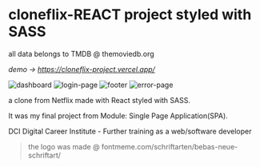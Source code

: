 # cloneflix-REACT project styled with SASS

all data belongs to TMDB @ themoviedb.org

*demo -> https://cloneflix-project.vercel.app/*

![dashboard](https://user-images.githubusercontent.com/63125081/227203714-82244a9a-ba4d-4ebf-8af3-f438a8bc0a42.png)
![login-page](https://user-images.githubusercontent.com/63125081/227203787-321e7b4d-a296-45fb-a52a-76344d3b83c3.png)
![footer](https://user-images.githubusercontent.com/63125081/227203848-2f70dd46-cb03-43ff-99bf-79a32a7fcc07.png)
![error-page](https://user-images.githubusercontent.com/63125081/227203861-c64a41df-d208-462e-8b75-5148c9038d86.png)


a clone from Netflix made with React styled with SASS.

It was my final project from Module: Single Page Application(SPA).

DCI Digital Career Institute - Further training as a web/software developer

>the logo was made @ fontmeme.com/schriftarten/bebas-neue-schriftart/
